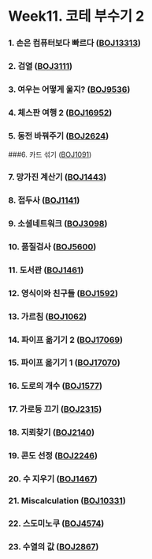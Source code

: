 # Week11. 코테 부수기 2

### 1. 손은 컴퓨터보다 빠르다 ([BOJ13313](https://boj.kr/13313))

### 2. 검열 ([BOJ3111](https://boj.kr/3111))

### 3. 여우는 어떻게 울지? ([BOJ9536](https://boj.kr/9536))

### 4. 체스판 여행 2 ([BOJ16952](https://boj.kr/16952))

### 5. 동전 바꿔주기 ([BOJ2624](https://boj.kr/2624))

###6. 카드 섞기 ([BOJ1091](https://boj.kr/1091))

### 7. 망가진 계산기 ([BOJ1443](https://boj.kr/1443))

### 8. 접두사 ([BOJ1141](https://boj.kr/1141))

### 9. 소셜네트워크 ([BOJ3098](https://boj.kr/3098))

### 10. 품질검사 ([BOJ5600](https://boj.kr/5600))

### 11. 도서관 ([BOJ1461](https://boj.kr/1461))

### 12. 영식이와 친구들 ([BOJ1592](https://boj.kr/1592))

### 13. 가르침 ([BOJ1062](https://boj.kr/1062))

### 14. 파이프 옮기기 2 ([BOJ17069](https://boj.kr/17069))

### 15. 파이프 옮기기 1 ([BOJ17070](https://boj.kr/17070))

### 16. 도로의 개수 ([BOJ1577](https://boj.kr/1577))

### 17. 가로등 끄기 ([BOJ2315](https://boj.kr/2315))

### 18. 지뢰찾기 ([BOJ2140](https://boj.kr/2140))

### 19. 콘도 선정 ([BOJ2246](https://boj.kr/2246))

### 20. 수 지우기 ([BOJ1467](https://boj.kr/1467))

### 21. Miscalculation ([BOJ10331](https://boj.kr/10331))

### 22. 스도미노쿠 ([BOJ4574](https://boj.kr/4574))

### 23. 수열의 값 ([BOJ2867](https://boj.kr/2867))

